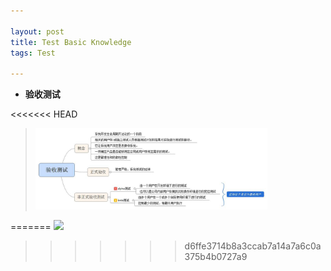 ```yaml
---

layout: post 
title: Test Basic Knowledge 
tags: Test

---
```


-	**验收测试** 

<<<<<<< HEAD
  > <img class="center" src="/uploadimages/AcceptanceTesting.jpg" width="80%" />
=======
![](https://github.com/fenggami/fenggami.github.io/tree/master/_uploadimages/AcceptanceTesting.jpg)
>>>>>>> d6ffe3714b8a3ccab7a14a7a6c0a375b4b0727a9


